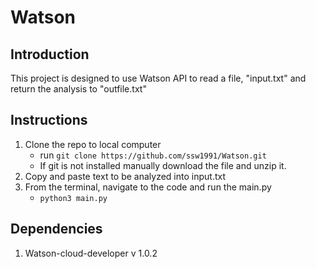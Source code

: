# Watson

## Introduction

This project is designed to use Watson API to read a file, "input.txt" and return the analysis to "outfile.txt"

## Instructions

1. Clone the repo to local computer
   -  run `git clone https://github.com/ssw1991/Watson.git`
   -  If git is not installed manually download the file and unzip it.
2. Copy and paste text to be analyzed into input.txt
3. From the terminal, navigate to the code and run the main.py
   - `python3 main.py`
  
## Dependencies

1. Watson-cloud-developer v 1.0.2

